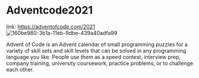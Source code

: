 # Adventcode2021
link: https://adventofcode.com/2021
![160be980-3b1a-11eb-9dbe-439a40adfa99](https://user-images.githubusercontent.com/81741180/153252554-62fe03bd-b12e-439d-bfba-2b3c64348d3a.png)

Advent of Code is an Advent calendar of small programming puzzles for a variety of skill sets and skill levels that can be solved in any programming language you like. People use them as a speed contest, interview prep, company training, university coursework, practice problems, or to challenge each other.
